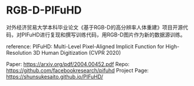 # RGB-D-PIFuHD
对外经济贸易大学本科毕业论文《基于RGB-D的高分辨率人体重建》项目开源代码，对PIFuHD进行复现和撰写训练代码，用RGB-D图片作为新的数据源训练。

reference: PIFuHD: Multi-Level Pixel-Aligned Implicit Function for High-Resolution 3D Human Digitization (CVPR 2020)

Paper: https://arxiv.org/pdf/2004.00452.pdf
Repo: https://github.com/facebookresearch/pifuhd
Project Page: https://shunsukesaito.github.io/PIFuHD/
